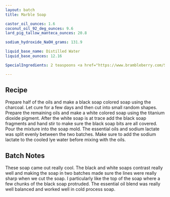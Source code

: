 ```yaml
---
layout: batch
title: Marble Soap

castor_oil_ounces: 1.6
coconut_oil_92_deg_ounces: 9.6
lard_pig_tallow_manteca_ounces: 20.8

sodium_hydroxide_NaOH_grams: 131.9

liquid_base_name: Distilled Water
liquid_base_ounces: 12.16

SpecialIngredients: 2 teaspoons <a href="https://www.brambleberry.com/Sodium-Lactate-P5127.aspx">sodium lactate</a>, 1 teaspoon <a href="http://amzn.to/1P0vDQ6">hardwood activated charcoal powder</a>, 1 teaspoon <a href="https://www.brambleberry.com/titanium-dioxide-pigment-p4040.aspx">titanium dioxide pigment</a>, 1 oz. 4 Thiefs Nature's Truth brand essential oil blend (consists of clove, lemon, eucalyptus, and rosemary essential oils).

---
```


## Recipe
Prepare half of the oils and make a black soap colored soap using the charcoal. Let cure for a few days and then cut into small random shapes. Prepare the remaining oils and make a white colored soap using the titanium dioxide pigment. After the white soap is at trace add the black soap fragments and hand stir to make sure the black soap bits are all covered. Pour the mixture into the soap mold. The essential oils and sodium lactate was split evenly between the two batches. Make sure to add the sodium lactate to the cooled lye water before mixing with the oils.

## Batch Notes
These soap came out really cool. The black and white soaps contrast really well and making the soap in two batches made sure the lines were really sharp when we cut the soap. I particularly like the top of the soap where a few chunks of the black soap protruded. The essential oil blend was really well balanced and worked well in cold process soap.